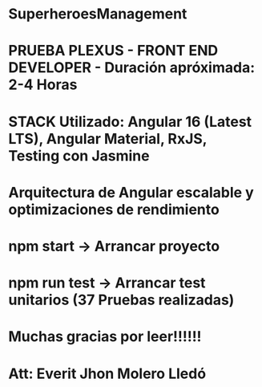 # SuperheroesManagement

# PRUEBA PLEXUS - FRONT END DEVELOPER - Duración apróximada: 2-4 Horas

# STACK Utilizado: Angular 16 (Latest LTS), Angular Material, RxJS, Testing con Jasmine

# Arquitectura de Angular escalable y optimizaciones de rendimiento

# npm start -> Arrancar proyecto

# npm run test -> Arrancar test unitarios (37 Pruebas realizadas)

# Muchas gracias por leer!!!!!!

# Att: Everit Jhon Molero Lledó
